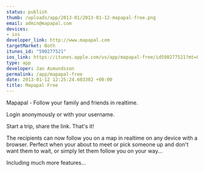 ```yaml
--- 
status: publish
thumb: /uploads/app/2013-01/2013-01-12-mapapal-free.png
email: admin@mapapal.com
devices: 
- ios
developer_link: http://www.mapapal.com
targetMarket: Both
itunes_id: "590277521"
ios_link: https://itunes.apple.com/us/app/mapapal-free/id590277521?mt=8
type: app
developer: Jan Asmundsson
permalink: /app/mapapal-free
date: 2013-01-12 12:25:24.603302 +00:00
title: Mapapal Free
---
```


Mapapal - Follow your family and friends in realtime.

Login anonymously or with your username.

Start a trip, share the link. That's it!

The recipients can now follow you on a map in realtime on any device with a browser.
Perfect when your about to meet or pick someone up and don't want them to wait, or simply let them follow you on your way...

Including much more features...
